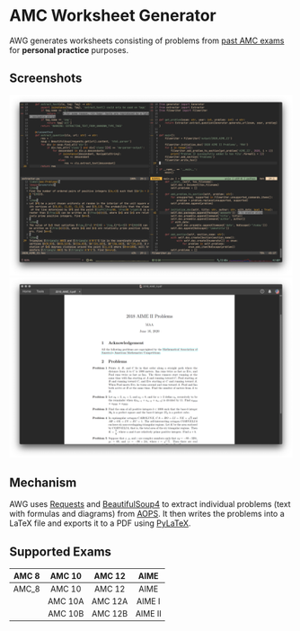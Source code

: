 # AMC Worksheet Generator

AWG generates worksheets consisting of problems from [past AMC exams](https://artofproblemsolving.com/wiki/index.php/AMC_Problems_and_Solutions) for **personal practice** purposes.

## Screenshots

![Code](assets/example_code.png)
![Output](assets/example_pdf.png?)

## Mechanism

AWG uses [Requests](https://requests.readthedocs.io/en/master/) and [BeautifulSoup4](https://www.crummy.com/software/BeautifulSoup/bs4/doc/) to extract individual problems (text with formulas and diagrams) from [AOPS](https://artofproblemsolving.com/wiki/index.php/AMC_Problems_and_Solutions). It then writes the problems into a LaTeX file and exports it to a PDF using [PyLaTeX](https://jeltef.github.io/PyLaTeX/current/).

## Supported Exams

|AMC 8|AMC 10|AMC 12|AIME|
|:---:|:---:|:---:|:---:|
|AMC_8|AMC 10|AMC 12|AIME|
||AMC 10A|AMC 12A|AIME I|
||AMC 10B|AMC 12B|AIME II|
